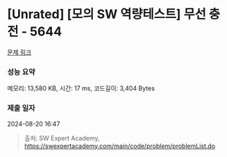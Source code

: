 # [Unrated] [모의 SW 역량테스트] 무선 충전 - 5644 

[문제 링크](https://swexpertacademy.com/main/code/problem/problemDetail.do?contestProbId=AWXRDL1aeugDFAUo) 

### 성능 요약

메모리: 13,580 KB, 시간: 17 ms, 코드길이: 3,404 Bytes

### 제출 일자

2024-08-20 16:47



> 출처: SW Expert Academy, https://swexpertacademy.com/main/code/problem/problemList.do